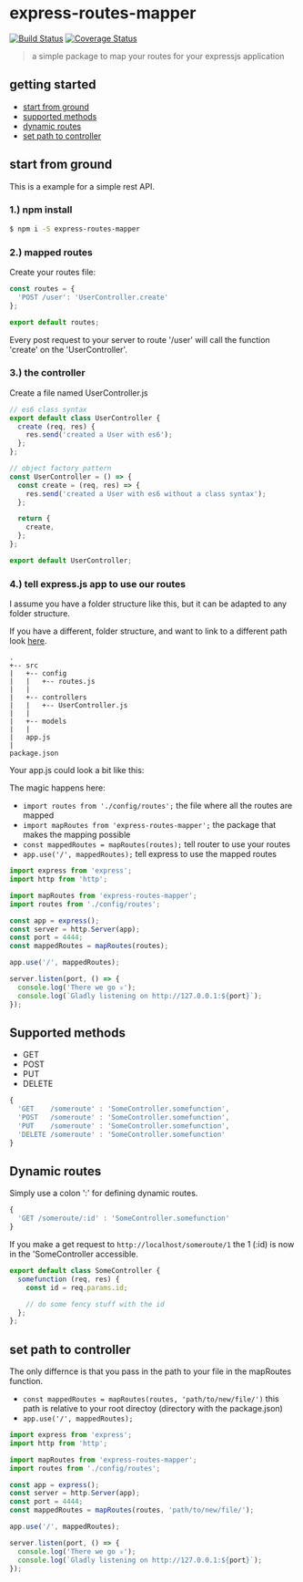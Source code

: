 # express-routes-mapper

[![Build Status](https://travis-ci.org/rudolfsonjunior/express-routes-mapper.svg?branch=master)](https://travis-ci.org/rudolfsonjunior/express-routes-mapper) [![Coverage Status](https://coveralls.io/repos/github/rudolfsonjunior/express-routes-mapper/badge.svg)](https://coveralls.io/github/rudolfsonjunior/express-routes-mapper)

> a simple package to map your routes for your expressjs application

## getting started

- [start from ground](#start-from-ground)
- [supported methods](#supported-methods)
- [dynamic routes](#dynamic-routes)
- [set path to controller](#set-path-to-controller)

## start from ground

This is a example for a simple rest API.

### 1.) npm install

```sh
$ npm i -S express-routes-mapper
```

### 2.) mapped routes

Create your routes file:


```js
const routes = {
  'POST /user': 'UserController.create'
};

export default routes;
```

Every post request to your server to route '/user' will call the function 'create' on the 'UserController'.

### 3.) the controller

Create a file named UserController.js

```js
// es6 class syntax
export default class UserController {
  create (req, res) {
    res.send('created a User with es6');
  };
};

// object factory pattern
const UserController = () => {
  const create = (req, res) => {
    res.send('created a User with es6 without a class syntax');
  };

  return {
    create,
  };
};

export default UserController;
```


### 4.) tell express.js app to use our routes

I assume you have a folder structure like this, but it can be adapted to any folder structure. 

If you have a different, folder structure, and want to link to a different path look [here](#set-path-to-controller).

```
.
+-- src
|   +-- config
|   |   +-- routes.js
|   |
|   +-- controllers
|   |   +-- UserController.js
|   |
|   +-- models
|   |
|   app.js
|
package.json
```

Your app.js could look a bit like this:

The magic happens here:
* `import routes from './config/routes';` the file where all the routes are mapped
* `import mapRoutes from 'express-routes-mapper';` the package that makes the mapping possible
* `const mappedRoutes = mapRoutes(routes);` tell router to use your routes
* `app.use('/', mappedRoutes);` tell express to use the mapped routes

```js
import express from 'express';
import http from 'http';

import mapRoutes from 'express-routes-mapper';
import routes from './config/routes';

const app = express();
const server = http.Server(app);
const port = 4444;
const mappedRoutes = mapRoutes(routes);

app.use('/', mappedRoutes);

server.listen(port, () => {
  console.log('There we go ♕');
  console.log(`Gladly listening on http://127.0.0.1:${port}`);
});
```

## Supported methods

* GET
* POST
* PUT
* DELETE

```js
{
  'GET    /someroute' : 'SomeController.somefunction',
  'POST   /someroute' : 'SomeController.somefunction',
  'PUT    /someroute' : 'SomeController.somefunction',
  'DELETE /someroute' : 'SomeController.somefunction'
}
```

## Dynamic routes

 Simply use a colon ':' for defining dynamic routes.

 ```js
 {
   'GET /someroute/:id' : 'SomeController.somefunction'
 }
 ```

If you make a get request to `http://localhost/someroute/1` the 1 (:id) is now in the 'SomeController accessible.

```js
export default class SomeController {
  somefunction (req, res) {
    const id = req.params.id;

    // do some fency stuff with the id
  };
};
```

## set path to controller

The only differnce is that you pass in the path to your file in the mapRoutes function.
* `const mappedRoutes = mapRoutes(routes, 'path/to/new/file/')` this path is relative to your root directoy (directory with the package.json)
* `app.use('/', mappedRoutes);`

```js
import express from 'express';
import http from 'http';

import mapRoutes from 'express-routes-mapper';
import routes from './config/routes';

const app = express();
const server = http.Server(app);
const port = 4444;
const mappedRoutes = mapRoutes(routes, 'path/to/new/file/');

app.use('/', mappedRoutes);

server.listen(port, () => {
  console.log('There we go ♕');
  console.log(`Gladly listening on http://127.0.0.1:${port}`);
});
```
